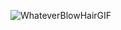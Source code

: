 ![WhateverBlowHairGIF](https://user-images.githubusercontent.com/71361227/176281247-a3b494e9-4490-4760-8978-19b1fadf16c1.gif)
